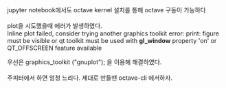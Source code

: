 jupyter notebook에서도 octave kernel 설치를 통해 octave 구동이 가능하다<br>\
plot을 시도했을때 에러가 발생하였다.<br>
Inline plot failed, consider trying another graphics toolkit error: print: figure must be visible or qt toolkit must be used with __gl_window__ property 'on' or QT_OFFSCREEN feature available<br>

우선은 graphics_toolkit ("gnuplot"); 을 이용해 해결하였다.<br>
<br>
주피터에서 하면 엄청 느리다. 제대로 만들땐 octave-cli 에서하자.
